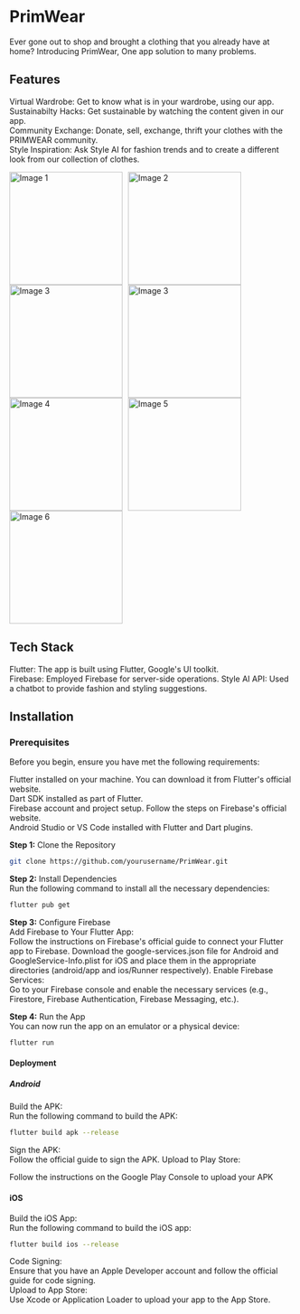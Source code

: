 # PrimWear
Ever gone out to shop and brought a clothing that you already have at home? Introducing PrimWear, One app solution to many problems.

## Features
Virtual Wardrobe: Get to know what is in your wardrobe, using our app.  
Sustainabilty Hacks: Get sustainable by watching the content given in our app.  
Community Exchange: Donate, sell, exchange, thrift your clothes with the PRIMWEAR community.  
Style Inspiration: Ask Style AI for fashion trends and to create a different look from our collection of clothes.  

<div style="display: flex; flex-wrap: wrap;">
    <img src="https://github.com/user-attachments/assets/3c0431fe-676b-42a6-ae64-6e6ae1c61861" alt="Image 1" style="width: 200px; margin-right: 10px;">
    <img src="https://github.com/user-attachments/assets/91d03a1d-923f-4155-9d07-9d459c4e53da" alt="Image 2" style="width: 200px; margin-right: 10px;">
    <img src="https://github.com/user-attachments/assets/9e3e4997-2537-4605-8f03-cd92365d19d8" alt="Image 3" style="width: 200px; margin-right: 10px;">
    <img src="https://github.com/user-attachments/assets/3c8250b6-1b10-4053-8125-008f4a4c2c50" alt="Image 3" style="width: 200px; margin-right: 10px;">
</div>

<div style="display: flex; flex-wrap: wrap;">
    <img src="https://github.com/user-attachments/assets/2fb8b83f-5632-4dc5-9ed6-a3a75799a7f4" alt="Image 4" style="width: 200px; margin-right: 10px;">
    <img src="https://github.com/user-attachments/assets/57f0f491-cb9b-4b01-a770-1ad9bd610a72" alt="Image 5" style="width: 200px; margin-right: 10px;">
    <img src="https://github.com/user-attachments/assets/b3778e7b-8b39-415f-859a-1c2699065f48" alt="Image 6" style="width: 200px; margin-right: 10px;">
</div>



## Tech Stack
Flutter: The app is built using Flutter, Google's UI toolkit.  
Firebase: Employed Firebase for server-side operations.
Style AI API: Used a chatbot to provide fashion and styling suggestions.

## Installation
### Prerequisites
Before you begin, ensure you have met the following requirements:

Flutter installed on your machine. You can download it from Flutter's official website.  
Dart SDK installed as part of Flutter.  
Firebase account and project setup. Follow the steps on Firebase's official website.  
Android Studio or VS Code installed with Flutter and Dart plugins.  


**Step 1:** Clone the Repository  
 ```bash
git clone https://github.com/yourusername/PrimWear.git
 ```

**Step 2:** Install Dependencies  
Run the following command to install all the necessary dependencies:
 ```bash
flutter pub get
 ```

**Step 3:** Configure Firebase  
Add Firebase to Your Flutter App:  
Follow the instructions on Firebase's official guide to connect your Flutter app to Firebase.
Download the google-services.json file for Android and GoogleService-Info.plist for iOS and place them in the appropriate directories (android/app and ios/Runner respectively).
Enable Firebase Services:  
Go to your Firebase console and enable the necessary services (e.g., Firestore, Firebase Authentication, Firebase Messaging, etc.).  

**Step 4:** Run the App  
You can now run the app on an emulator or a physical device:
 ```bash
flutter run
 ```

#### Deployment  
##### Android  
Build the APK:  
Run the following command to build the APK:
 ```bash
flutter build apk --release
 ```
Sign the APK:  
Follow the official guide to sign the APK.
Upload to Play Store:

Follow the instructions on the Google Play Console to upload your APK
#### iOS  
Build the iOS App:  
Run the following command to build the iOS app:
 ```bash
 flutter build ios --release
 ```
Code Signing:  
Ensure that you have an Apple Developer account and follow the official guide for code signing.  
Upload to App Store:  
Use Xcode or Application Loader to upload your app to the App Store.  
